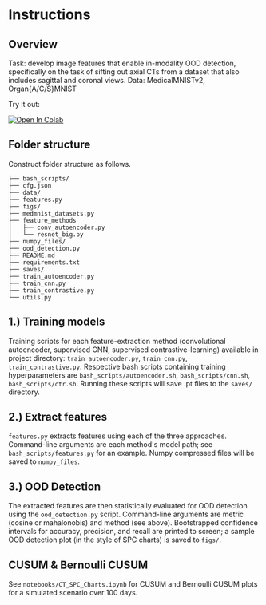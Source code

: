 # Instructions
## Overview
Task: develop image features that enable in-modality OOD detection, specifically on the task of sifting out axial CTs from a dataset that also includes sagittal and coronal views.
Data: MedicalMNISTv2, Organ{A/C/S}MNIST

Try it out:

[![Open In Colab](https://colab.research.google.com/assets/colab-badge.svg)](https://colab.research.google.com/github/kvenkatesh5/AI_monitoring/blob/reproducibility_bjn/statistical_process_control_medimaging.ipynb)

## Folder structure
Construct folder structure as follows.
```
├── bash_scripts/
├── cfg.json
├── data/
├── features.py
├── figs/
├── medmnist_datasets.py
├── feature_methods
│   ├── conv_autoencoder.py
│   └── resnet_big.py
├── numpy_files/
├── ood_detection.py
├── README.md
├── requirements.txt
├── saves/
├── train_autoencoder.py
├── train_cnn.py
├── train_contrastive.py
└── utils.py
```

## 1.) Training models

Training scripts for each feature-extraction method (convolutional autoencoder, supervised CNN, supervised contrastive-learning) available in project directory: ```train_autoencoder.py```, ```train_cnn.py```, ```train_contrastive.py```. Respective bash scripts containing training hyperparameters are ```bash_scripts/autoencoder.sh```, ```bash_scripts/cnn.sh```, ```bash_scripts/ctr.sh```. Running these scripts will save .pt files to the ```saves/``` directory.

## 2.) Extract features

```features.py``` extracts features using each of the three approaches. Command-line arguments are each method's model path; see ```bash_scripts/features.py``` for an example. Numpy compressed files will be saved to ```numpy_files```.

## 3.) OOD Detection

The extracted features are then statistically evaluated for OOD detection using the ```ood_detection.py``` script. Command-line arguments are metric (cosine or mahalonobis) and method (see above). Bootstrapped confidence intervals for accuracy, precision, and recall are printed to screen; a sample OOD detection plot (in the style of SPC charts) is saved to ```figs/```.

## CUSUM & Bernoulli CUSUM

See ```notebooks/CT_SPC_Charts.ipynb``` for CUSUM and Bernoulli CUSUM plots for a simulated scenario over 100 days.
